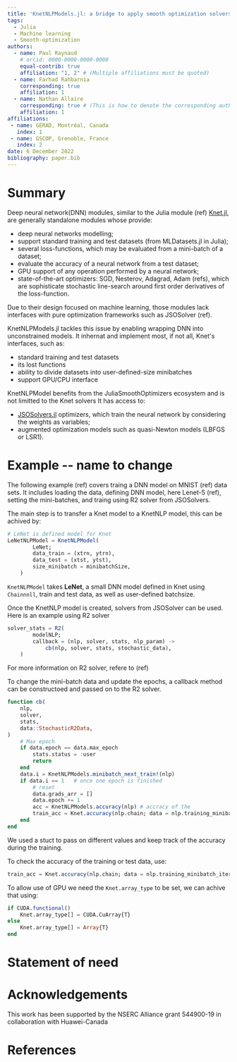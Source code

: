 ```yaml
---
title: 'KnetNLPModels.jl: a bridge to apply smooth optimization solvers to neural networks training'
tags:
  - Julia
  - Machine learning
  - Smooth-optimization
authors:
  - name: Paul Raynaud
    # orcid: 0000-0000-0000-0000
    equal-contrib: true
    affiliation: "1, 2" # (Multiple affiliations must be quoted)
  - name: Farhad Rahbarnia
    corresponding: true
    affiliation: 1
  - name: Nathan Allaire
    corresponding: true # (This is how to denote the corresponding author)
    affiliation: 1
affiliations:
 - name: GERAD, Montréal, Canada
   index: 1
 - name: GSCOP, Grenoble, France
   index: 2
date: 6 December 2022
bibliography: paper.bib
---
```


# Summary

Deep neural network(DNN) modules, similar to the Julia module (ref) [Knet.jl](https://github.com/denizyuret/Knet.jl), are generally standalone modules whose provide:
- deep neural networks modelling;
- support standard training and test datasets (from MLDatasets.jl in Julia);
- several loss-functions, which may be evaluated from a mini-batch of a dataset;
- evaluate the accuracy of a neural network from a test dataset;
- GPU support of any operation performed by a neural network;
- state-of-the-art optimizers: SGD, Nesterov, Adagrad, Adam (refs), which are sophisticate stochastic line-search around first order derivatives of the loss-function.


Due to their design focused on machine learning, those modules lack interfaces with pure optimization frameworks such as JSOSolver (ref).

KnetNLPModels.jl tackles this issue by enabling wrapping DNN into unconstrained models. It inhernat and implement most, if not all, Knet's interfaces, such as:
- standard training and test datasets
- its lost functions
- ability to divide datasets into user-defined-size minibatches
- support GPU/CPU interface

<!-- KnetNLPModels.jl tackles this issue by implementing a KnetNLPModel, an unconstrained smooth optimization model. -->

<!-- KnetNLPModel gather a neural network modelled with Knet, a loss function, a dataset and implement interface's methods related to unconstrained models with Knet's functionnalities. -->
KnetNLPModel benefits from the JuliaSmoothOptimizers ecosystem and is not limitted to the Knet solvers
It has access to:
- [JSOSolvers.jl](https://github.com/JuliaSmoothOptimizers/JSOSolvers.jl) optimizers, which train the neural network by considering the weights as variables;
- augmented optimization models such as quasi-Newton models (LBFGS or LSR1).


# Example -- name to change 
The following example (ref) covers traing a DNN model on MNIST (ref) data sets. It includes loading the data, defining DNN model, here Lenet-5 (ref), setting the mini-batches, and traing using R2 solver from JSOSolvers. 

The main step is to transfer a Knet model to a KnetNLP model, this can be achived by:
```julia
# LeNet is defined model for Knet 
LeNetNLPModel = KnetNLPModel(
        LeNet;
        data_train = (xtrn, ytrn),
        data_test = (xtst, ytst),
        size_minibatch = minibatchSize,
    )
```
 ```KnetNLPModel``` takes **LeNet**, a small DNN model defined in Knet using ```Chainnnll```, train and test data, as well as user-defined batchsize.

Once the KnetNLP model is created, solvers from JSOSolver can be used. Here is an example using R2 solver 
```julia
solver_stats = R2(
        modelNLP;
        callback = (nlp, solver, stats, nlp_param) ->
            cb(nlp, solver, stats, stochastic_data),
    )
```
For more information on R2 solver, refere to (ref)

To change the mini-batch data and update the epochs, a callback method can be constructoed and passed on to the R2 solver.

```julia
function cb(
    nlp,
    solver,
    stats,
    data::StochasticR2Data,
)
    # Max epoch
    if data.epoch == data.max_epoch
        stats.status = :user
        return
    end
    data.i = KnetNLPModels.minibatch_next_train!(nlp)
    if data.i == 1   # once one epoch is finished     
        # reset
        data.grads_arr = []
        data.epoch += 1
        acc = KnetNLPModels.accuracy(nlp) # accracy of the 
        train_acc = Knet.accuracy(nlp.chain; data = nlp.training_minibatch_iterator) #TODO minibatch acc.
    end
end
```
We used a stuct to pass on different values and keep track of the accuracy during the training.

To check the accuracy of the training or test data, use:
```julia
train_acc = Knet.accuracy(nlp.chain; data = nlp.training_minibatch_iterator) #TODO minibatch acc.
```


To allow use of GPU we need the ```Knet.array_type``` to be set, we can achive that using:
```julia
if CUDA.functional()
    Knet.array_type[] = CUDA.CuArray{T}
else
    Knet.array_type[] = Array{T}
end
```


# Statement of need


# Acknowledgements

This work has been supported by the NSERC Alliance grant 544900-19 in collaboration with Huawei-Canada



# References